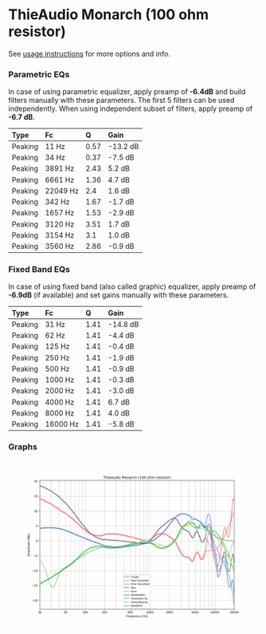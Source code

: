 # ThieAudio Monarch (100 ohm resistor)
See [usage instructions](https://github.com/jaakkopasanen/AutoEq#usage) for more options and info.

### Parametric EQs
In case of using parametric equalizer, apply preamp of **-6.4dB** and build filters manually
with these parameters. The first 5 filters can be used independently.
When using independent subset of filters, apply preamp of **-6.7 dB**.

| Type    | Fc       |    Q | Gain     |
|:--------|:---------|:-----|:---------|
| Peaking | 11 Hz    | 0.57 | -13.2 dB |
| Peaking | 34 Hz    | 0.37 | -7.5 dB  |
| Peaking | 3891 Hz  | 2.43 | 5.2 dB   |
| Peaking | 6661 Hz  | 1.36 | 4.7 dB   |
| Peaking | 22049 Hz | 2.4  | 1.6 dB   |
| Peaking | 342 Hz   | 1.67 | -1.7 dB  |
| Peaking | 1657 Hz  | 1.53 | -2.9 dB  |
| Peaking | 3120 Hz  | 3.51 | 1.7 dB   |
| Peaking | 3154 Hz  | 3.1  | 1.0 dB   |
| Peaking | 3560 Hz  | 2.86 | -0.9 dB  |

### Fixed Band EQs
In case of using fixed band (also called graphic) equalizer, apply preamp of **-6.9dB**
(if available) and set gains manually with these parameters.

| Type    | Fc       |    Q | Gain     |
|:--------|:---------|:-----|:---------|
| Peaking | 31 Hz    | 1.41 | -14.8 dB |
| Peaking | 62 Hz    | 1.41 | -4.4 dB  |
| Peaking | 125 Hz   | 1.41 | -0.4 dB  |
| Peaking | 250 Hz   | 1.41 | -1.9 dB  |
| Peaking | 500 Hz   | 1.41 | -0.9 dB  |
| Peaking | 1000 Hz  | 1.41 | -0.3 dB  |
| Peaking | 2000 Hz  | 1.41 | -3.0 dB  |
| Peaking | 4000 Hz  | 1.41 | 6.7 dB   |
| Peaking | 8000 Hz  | 1.41 | 4.0 dB   |
| Peaking | 16000 Hz | 1.41 | -5.8 dB  |

### Graphs
![](./ThieAudio%20Monarch%20(100%20ohm%20resistor).png)